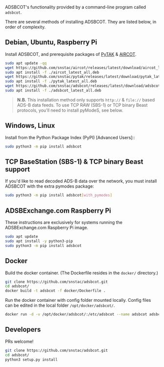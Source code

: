 ADSBCOT's functionality provided by a command-line program called `adsbcot`.

There are several methods of installing ADSBCOT. They are listed below, in order of complexity.

## Debian, Ubuntu, Raspberry Pi

Install ADSBCOT, and prerequisite packages of [PyTAK](https://pytak.rtfd.io) & [AIRCOT](https://aircot.rtfd.io).

```sh linenums="1"
sudo apt update -qq
wget https://github.com/snstac/aircot/releases/latest/download/aircot_latest_all.deb
sudo apt install -f ./aircot_latest_all.deb
wget https://github.com/snstac/pytak/releases/latest/download/pytak_latest_all.deb
sudo apt install -f ./pytak_latest_all.deb
wget https://github.com/snstac/adsbcot/releases/latest/download/adsbcot_latest_all.deb
sudo apt install -f ./adsbcot_latest_all.deb
```

> **N.B.** This installation method only supports `http://` & `file://` based ADS-B data feeds. To use TCP RAW (SBS-1) or TCP binary Beast protocols, you'll need to install pyModeS, see below.

## Windows, Linux

Install from the Python Package Index (PyPI) [Advanced Users]::

```sh
sudo python3 -m pip install adsbcot
```

## TCP BaseStation (SBS-1) & TCP binary Beast support

If you'd like to read decoded ADS-B data over the network, you must install ADSBCOT with the extra pymodes package:

```sh
sudo python3 -m pip install adsbcot[with_pymodes]
```

## ADSBExchange.com Raspberry Pi

These instructions are exclusively for systems running the ADSBExchange.com Raspberry Pi image.

```sh linenums="1"
sudo apt update
sudo apt install -y python3-pip
sudo python3 -m pip install adsbcot
```

## Docker

Build the docker container. (The Dockerfile resides in the `docker/` directory.)

```sh linenums="1"
git clone https://github.com/snstac/adsbcot.git
cd adsbcot/
docker build -t adsbcot -f docker/Dockerfile .
```

Run the docker container with config folder mounted locally. Config files can be edited in the local folder ```/opt/docker/adsbcot/```.

```sh linenums="1"
docker run -d -v /opt/docker/adsbcot/:/etc/adsbcot --name adsbcot adsbcot
```

## Developers

PRs welcome!

```sh linenums="1"
git clone https://github.com/snstac/adsbcot.git
cd adsbcot/
python3 setup.py install
```

